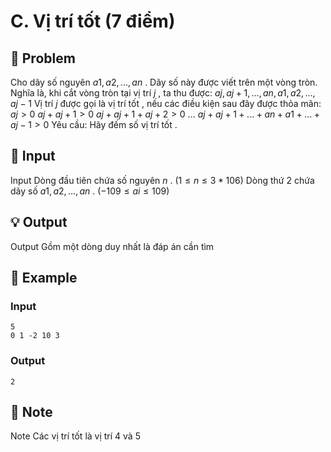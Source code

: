# C. Vị trí tốt (7 điểm)

## 📖 Problem

Cho dãy số nguyên
$a1,a2, ...,an$
. Dãy số này được viết trên một vòng tròn. Nghĩa là, khi cắt vòng tròn tại vị trí
$j$
, ta thu được:
$aj,aj+ 1, ...,an,a1,a2, ...,aj- 1$
Vị trí
$j$
được gọi là
vị trí tốt
, nếu các điều kiện sau đây được thỏa mãn:
$aj> 0$
$aj+aj+ 1> 0$
$aj+aj+ 1+aj+ 2> 0$
...
$aj+aj+ 1+ ... +an+a1+ ... +aj- 1> 0$
Yêu cầu: Hãy đếm số
vị trí tốt
.


## 🧩 Input

Input
Dòng đầu tiên chứa số nguyên
$n$
.
$(1 ≤n≤ 3 * 106)$
Dòng thứ
$2$
chứa dãy số
$a1,a2, ...,an$
.
$( - 109≤ai≤ 109)$


## 💡 Output

Output
Gồm một dòng duy nhất là đáp án cần tìm


## 🧠 Example

### Input

```text
5
0 1 -2 10 3
```

### Output

```text
2
```



## 📝 Note

Note
Các vị trí tốt là vị trí
$4$
và
$5$

